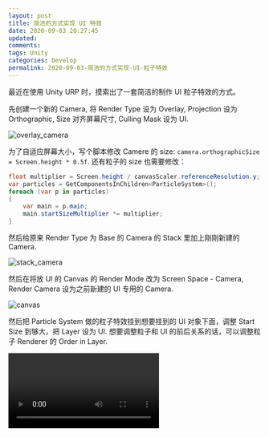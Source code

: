 ```yaml
---
layout: post
title: 简洁的方式实现 UI 特效
date: 2020-09-03 20:27:45
updated:
comments:
tags: Unity
categories: Develop
permalink: 2020-09-03-简洁的方式实现-UI-粒子特效
---
```


最近在使用 Unity URP 时，摸索出了一套简洁的制作 UI 粒子特效的方式。

<!--more-->

先创建一个新的 Camera, 将 Render Type 设为 Overlay, Projection 设为 Orthographic, Size 对齐屏幕尺寸, Culling Mask 设为 UI.

![overlay_camera](/2020/09/03/简洁的方式实现-UI-特效/overlay_camera.png)

为了自适应屏幕大小，写个脚本修改 Camere 的 size: `camera.orthographicSize = Screen.height * 0.5f`. 还有粒子的 size 也需要修改：

```cs
float multiplier = Screen.height / canvasScaler.referenceResolution.y;
var particles = GetComponentsInChildren<ParticleSystem>();
foreach (var p in particles)
{
    var main = p.main;
    main.startSizeMultiplier *= multiplier;
}
```

然后给原来 Render Type 为 Base 的 Camera 的 Stack 里加上刚刚新建的 Camera.

![stack_camera](/2020/09/03/简洁的方式实现-UI-特效/stack_camera.png)

然后在将放 UI 的 Canvas 的 Render Mode 改为 Screen Space - Camera, Render Camera 设为之前新建的 UI 专用的 Camera.

![canvas](/2020/09/03/简洁的方式实现-UI-特效/canvas.png)

然后把 Particle System 做的粒子特效挂到想要挂到的 UI 对象下面，调整 Start Size 到够大，把 Layer 设为 UI. 想要调整粒子和 UI 的前后关系的话，可以调整粒子 Renderer 的 Order in Layer.

<video src="/2020/09/03/简洁的方式实现-UI-特效/particle.webm" controls="controls"></video>

